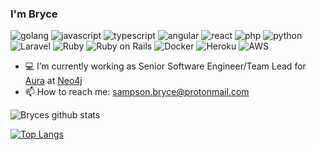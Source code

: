 ### I'm Bryce
![golang](https://img.shields.io/badge/-Golang-%233be8ff?style=flat-square)
![javascript](https://img.shields.io/badge/JavaScript-yellow?style=flat-square)
![typescript](https://img.shields.io/badge/TypeScript-007ACC?style=flat-square)
![angular](https://img.shields.io/badge/Angular-fc0303?style=flat-square)
![react](https://img.shields.io/badge/React-61dafb?style=flat-square)
![php](https://img.shields.io/badge/PHP-4F5B93?style=flat-square)
![python](https://img.shields.io/badge/Python-3776ab?style=flat-square)
![Laravel](https://img.shields.io/badge/Laravel-ff2d20?style=flat-square)
![Ruby](https://img.shields.io/badge/Ruby-cc0000?style=flat-square)
![Ruby on Rails](https://img.shields.io/badge/Ruby%20On%20Rails-cc0000?style=flat-square)
![Docker](https://img.shields.io/badge/Docker-157aff?style=flat-square)
![Heroku](https://img.shields.io/badge/Heroku-ac8ece?style=flat-square)
![AWS](https://img.shields.io/badge/AWS-e47911?style=flat-square)












- :computer: I’m currently working as Senior Software Engineer/Team Lead for [Aura](https://neo4j.com/cloud/aura/) at [Neo4j](https://neo4j.com/)
- 📫 How to reach me: sampson.bryce@protonmail.com

![Bryces github stats](https://github-readme-stats.vercel.app/api?username=sampsonbryce&show_icons=true&hide_border=true&count_private=true&theme=cobalt)

[![Top Langs](https://github-readme-stats.vercel.app/api/top-langs/?username=sampsonbryce)](https://github.com/anuraghazra/github-readme-stats)
